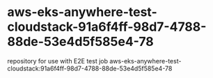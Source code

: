 # aws-eks-anywhere-test-cloudstack-91a6f4ff-98d7-4788-88de-53e4d5f585e4-78
repository for use with E2E test job aws-eks-anywhere-test-cloudstack:91a6f4ff-98d7-4788-88de-53e4d5f585e4-78
